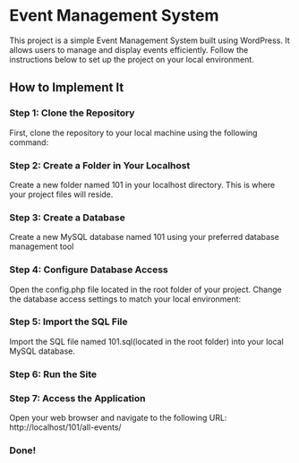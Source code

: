 # Event Management System

This project is a simple Event Management System built using WordPress. It allows users to manage and display events efficiently. Follow the instructions below to set up the project on your local environment.

## How to Implement It

### Step 1: Clone the Repository

First, clone the repository to your local machine using the following command:


### Step 2: Create a Folder in Your Localhost
Create a new folder named 101 in your localhost directory. This is where your project files will reside.

### Step 3: Create a Database
Create a new MySQL database named 101 using your preferred database management tool

### Step 4: Configure Database Access
Open the config.php file located in the root folder of your project. Change the database access settings to match your local environment:

### Step 5: Import the SQL File
Import the SQL file named 101.sql(located in the root folder) into your local MySQL database.

### Step 6: Run the Site

### Step 7: Access the Application
Open your web browser and navigate to the following URL: http://localhost/101/all-events/

### Done!